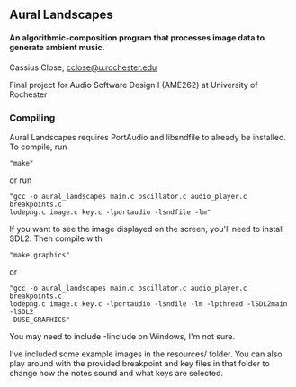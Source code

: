 <h2>Aural Landscapes</h2>
<h4>An algorithmic-composition program that processes image data to generate ambient music. </h4>

Cassius Close, cclose@u.rochester.edu

Final project for Audio Software Design I (AME262) at University of Rochester

<h3>Compiling</h3>

Aural Landscapes requires PortAudio and libsndfile to already be installed.
To compile, run

    "make"

or run

    "gcc -o aural_landscapes main.c oscillator.c audio_player.c breakpoints.c
    lodepng.c image.c key.c -lportaudio -lsndfile -lm"


If you want to see the image displayed on the screen, you'll need to install
SDL2. Then compile with

    "make graphics"

or

    "gcc -o aural_landscapes main.c oscillator.c audio_player.c breakpoints.c
    lodepng.c image.c key.c -lportaudio -lsndile -lm -lpthread -lSDL2main -lSDL2
    -DUSE_GRAPHICS"


You may need to include -Iinclude on Windows, I'm not sure.

I've included some example images in the resources/ folder. You can also play
around with the provided breakpoint and key files in that folder to change how the
notes sound and what keys are selected.
